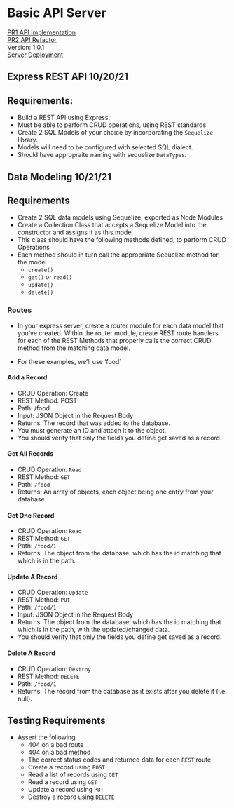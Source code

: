 # Basic API Server
[PR1 API Implementation](https://github.com/Zavvy-Glitch/basic-api-server/pulls?q=is%3Apr+sort%3Aupdated-desc+is%3Aclosed) \
[PR2 API Refactor](https://github.com/Zavvy-Glitch/basic-api-server/pull/2/commits) \
Version: 1.0.1 \
[Server Deployment](https://chattray-basic-api-server.herokuapp.com/)


## Express REST API 10/20/21

## Requirements:
 -  Build a REST API using Express.
 -  Must be able to perform CRUD operations, using REST standards
 -  Create 2 SQL Models of your choice by incorporating the `Sequelize` library.
 -  Models will need to be configured with selected SQL dialect.
 -  Should have appropraite naming with sequelize `DataTypes`.

## Data Modeling 10/21/21

## Requirements
 - Create 2 SQL data models using Sequelize, exported as Node Modules
 - Create a Collection Class that accepts a Sequelize Model into the constructor and assigns it as this.model
 - This class should have the following methods defined, to perform CRUD Operations
 - Each method should in turn call the appropriate Sequelize method for the model
   - `create()`
   - `get()` or `read()`
   - `update()`
   - `delete()`

### Routes
 - In your express server, create a router module for each data model that you’ve created. Within the router module, create REST route handlers for each of the REST Methods that properly calls the correct CRUD method from the matching data model.

 - For these examples, we’ll use ‘food`

#### Add a Record
 - CRUD Operation: Create
 - REST Method: POST
 - Path: /food
 - Input: JSON Object in the Request Body
 - Returns: The record that was added to the database.
 - You must generate an ID and attach it to the object.
 - You should verify that only the fields you define get saved as a record.

#### Get All Records
 - CRUD Operation: `Read`
 - REST Method: `GET`
 - Path: `/food`
 - Returns: An array of objects, each object being one entry from your database.

#### Get One Record
 - CRUD Operation: `Read`
 - REST Method: `GET`
 - Path: `/food/1`
 - Returns: The object from the database, which has the id matching that which is in the path.

#### Update A Record
 - CRUD Operation: `Update`
 - REST Method: `PUT`
 - Path: `/food/1`
 - Input: JSON Object in the Request Body
 - Returns: The object from the database, which has the id matching that which is in the path, with the updated/changed data.
 - You should verify that only the fields you define get saved as a record.

#### Delete A Record
 - CRUD Operation: `Destroy`
 - REST Method: `DELETE`
 - Path: `/food/1`
 - Returns: The record from the database as it exists after you delete it (i.e. null).

## Testing Requirements
- Assert the following
  - 404 on a bad route
  - 404 on a bad method
  - The correct status codes and returned data for each `REST` route
  - Create a record using `POST`
  - Read a list of records using `GET`
  - Read a record using `GET`
  - Update a record using `PUT`
  - Destroy a record using `DELETE`

